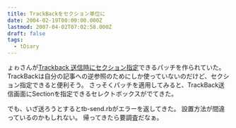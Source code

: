 ```yaml
---
title: TrackBackをセクション単位に
date: 2004-02-19T00:00:00.000Z
lastmod: 2007-04-02T07:02:58.000Z
draft: false
tags:
  - tDiary
---
```


ょゎさんが[Trackback 送信時にセクション指定](http://yowaken.dip.jp/tdiary/20040212.html#p02)できるパッチを作られていた。 TrackBackは自分の記事への逆参照のためにしか使っていないのだけど、セクション指定できると便利そう。 さっそくパッチを適用してみると、TrackBack送信画面にSectionを指定できるセレクトボックスがでてきた。

でも、いざ送ろうとするとtb-send.rbがエラーを返してきた。 設置方法が間違っているのかもしれない。 帰ってきたら要調査だなぁ。
